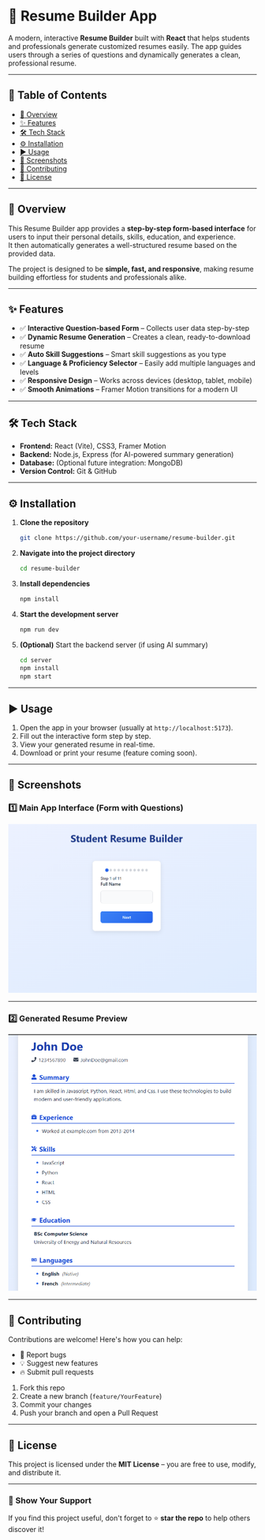
# 📝 Resume Builder App

A modern, interactive **Resume Builder** built with **React** that helps students and professionals generate customized resumes easily. The app guides users through a series of questions and dynamically generates a clean, professional resume.

---

## 📑 Table of Contents

- [🚀 Overview](#-overview)
- [✨ Features](#-features)
- [🛠️ Tech Stack](#%EF%B8%8F-tech-stack)
- [⚙️ Installation](#%EF%B8%8F-installation)
- [▶️ Usage](#%EF%B8%8F-usage)
- [📸 Screenshots](#-screenshots)
- [🤝 Contributing](#-contributing)
- [📜 License](#-license)

---

## 🚀 Overview

This Resume Builder app provides a **step-by-step form-based interface** for users to input their personal details, skills, education, and experience.  
It then automatically generates a well-structured resume based on the provided data.

The project is designed to be **simple, fast, and responsive**, making resume building effortless for students and professionals alike.

---

## ✨ Features

- ✅ **Interactive Question-based Form** – Collects user data step-by-step  
- ✅ **Dynamic Resume Generation** – Creates a clean, ready-to-download resume  
- ✅ **Auto Skill Suggestions** – Smart skill suggestions as you type  
- ✅ **Language & Proficiency Selector** – Easily add multiple languages and levels  
- ✅ **Responsive Design** – Works across devices (desktop, tablet, mobile)  
- ✅ **Smooth Animations** – Framer Motion transitions for a modern UI

---

## 🛠️ Tech Stack

- **Frontend:** React (Vite), CSS3, Framer Motion  
- **Backend:** Node.js, Express (for AI-powered summary generation)  
- **Database:** (Optional future integration: MongoDB)  
- **Version Control:** Git & GitHub

---

## ⚙️ Installation

1. **Clone the repository**
   ```bash
   git clone https://github.com/your-username/resume-builder.git


2. **Navigate into the project directory**

   ```bash
   cd resume-builder
   ```
3. **Install dependencies**

   ```bash
   npm install
   ```
4. **Start the development server**

   ```bash
   npm run dev
   ```
5. **(Optional)** Start the backend server (if using AI summary)

   ```bash
   cd server
   npm install
   npm start
   ```

---

## ▶️ Usage

1. Open the app in your browser (usually at `http://localhost:5173`).
2. Fill out the interactive form step by step.
3. View your generated resume in real-time.
4. Download or print your resume (feature coming soon).

---

## 📸 Screenshots

### 1️⃣ Main App Interface (Form with Questions)

![Main Interface](./src/assets/screenshots/form-interface.png)

---

### 2️⃣ Generated Resume Preview

![Resume Preview](./src/assets/screenshots/resume-preview.png)

---

## 🤝 Contributing

Contributions are welcome! Here's how you can help:

* 🐛 Report bugs
* 💡 Suggest new features
* 🔥 Submit pull requests

1. Fork this repo
2. Create a new branch (`feature/YourFeature`)
3. Commit your changes
4. Push your branch and open a Pull Request

---

## 📜 License

This project is licensed under the **MIT License** – you are free to use, modify, and distribute it.

---

### 🌟 Show Your Support

If you find this project useful, don't forget to ⭐ **star the repo** to help others discover it!


